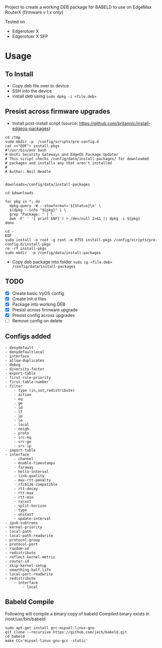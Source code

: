 Project to create a working DEB package for BABELD to use on EdgeMax RouterX  (firmware v 1.x only)

Tested on
- Edgerotuer X 
- Edgerotuer X SFP

# Usage

## To Install

- Copy deb file over to device
- SSH into the device
- install deb using `sudo dpkg -i <file.deb>`

## Presist across firmware upgrades

- Install post-install script (source: https://github.com/britannic/install-edgeos-packages)

```
cd /tmp
sudo mkdir -p  /config/scripts/pre-config.d
cat <<"EOF"> install-pkgs
#!/usr/bin/env bash
# UniFi Security Gateways and EdgeOS Package Updater
# This script checks /config/data/install-packages/ for downloaded
# packages and installs any that aren't installed
#
# Author: Neil Beadle


downloads=/config/data/install-packages

cd $downloads

for pkg in *; do
  dpkg-query -W --showformat='${Status}\n' \
  $(dpkg --info "${pkg}" | \
  grep "Package: " | \
  awk -F' ' '{ print $NF}') > /dev/null 2>&1 || dpkg -i ${pkg}
done

cd -
EOF
sudo install -o root -g root -m 0755 install-pkgs /config/scripts/pre-config.d/install-pkgs
rm -rf install-pkgs
sudo mkdir  -p /config/data/install-packages
```

- Copy deb package into folder
`sudo cp <file.deb> /config/data/install-packages`

## TODO

- [x] Create basic VyOS config 
- [x] Create init.d files
- [x] Package into working DEB
- [x] Presist across firmware upgrade
- [x] Presist config across upgrades
- [ ] Remove config on delete

## Configs added
    - denydefault
    - denydefaultlocal
    - interface
    - allow-duplicates
    - debug
    - diversity-factor
    - export-table
    - first-rule-priority
    - first-table-number
    - filter
        - type (in,out,redistribute)
        - action
        - eq
        - ge
        - id
        - if
        - ip
        - le
        - local
        - neigh
        - proto
        - src-eq
        - src-ge
        - src-ip
    - import-table
    - interface
        - channel
        - enable-timestamps
        - faraway
        - hello-interval
        - link-quality
        - max-rtt-penalty
        - rfc6126-compatible
        - rtt-decay
        - rtt-max
        - rtt-min
        - rxcost
        - split-horizon
        - type
        - unicast
        - update-interval
    - ipv6-subtrees
    - kernel-priority
    - local-path
    - local-path-readwrite
    - protocol-group
    - protocol-port
    - random-id
    - redistribute
    - reflect-kernel-metric
    - router-id
    - skip-kernel-setup
    - smoothing-half-life
    - local-port-readwrite
    - redistribute
        - interface
            - local
            
## Babeld Compile

Following will compile a binary copy of babeld 
Compiled binary exists in /root/usr/bin/babeld

```
sudo apt-get install gcc-mipsel-linux-gnu
git clone --recursive https://github.com/jech/babeld.git
cd babeld
make CC='mipsel-linux-gnu-gcc -static'
```

